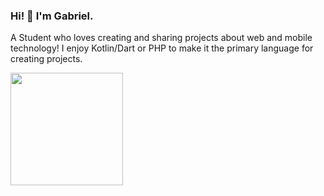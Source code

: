 ### Hi! 👋 I'm Gabriel.

A Student who loves creating and sharing projects about web and mobile technology! I enjoy Kotlin/Dart or PHP to make it the primary language for creating projects.

<p align="left">
<a href="https://github.com/GabrielSitumeang">
  <img height="180em" src="https://github-readme-stats-eight-theta.vercel.app/api?username=GabrielSitumeang&show_icons=true&theme=algolia&include_all_commits=true&count_private=true/>
  <img height="180em" src="https://github-readme-stats-eight-theta.vercel.app/api/top-langs/?username=GabrielSitumeang&layout=compact&langs_count=8&theme=algolia"/>
</a>
</p>

<!--
**GabrielSitumeang/GabrielSitumeang** is a ✨ _special_ ✨ repository because its `README.md` (this file) appears on your GitHub profile.

Here are some ideas to get you started:

- 🔭 I’m currently working on ...
- 🌱 I’m currently learning ...
- 👯 I’m looking to collaborate on ...
- 🤔 I’m looking for help with ...
- 💬 Ask me about ...
- 📫 How to reach me: ...
- 😄 Pronouns: ...
- ⚡ Fun fact: ...
-->
